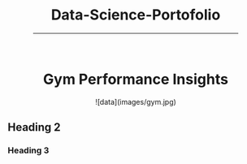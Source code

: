 <div align="center">
    <h1>Data-Science-Portofolio</h1>
</div>
<hr style="width: 80%; margin: auto;">
<br>
<br>

<div align="center">
     <h1>Gym Performance Insights</h1>
</div>

<div align="center">
![data](images/gym.jpg)
</div>

## Heading 2

### Heading 3
